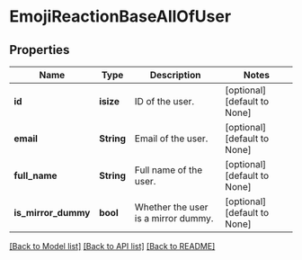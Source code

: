 # EmojiReactionBaseAllOfUser

## Properties
Name | Type | Description | Notes
------------ | ------------- | ------------- | -------------
**id** | **isize** | ID of the user.  | [optional] [default to None]
**email** | **String** | Email of the user.  | [optional] [default to None]
**full_name** | **String** | Full name of the user.  | [optional] [default to None]
**is_mirror_dummy** | **bool** | Whether the user is a mirror dummy.  | [optional] [default to None]

[[Back to Model list]](../README.md#documentation-for-models) [[Back to API list]](../README.md#documentation-for-api-endpoints) [[Back to README]](../README.md)


